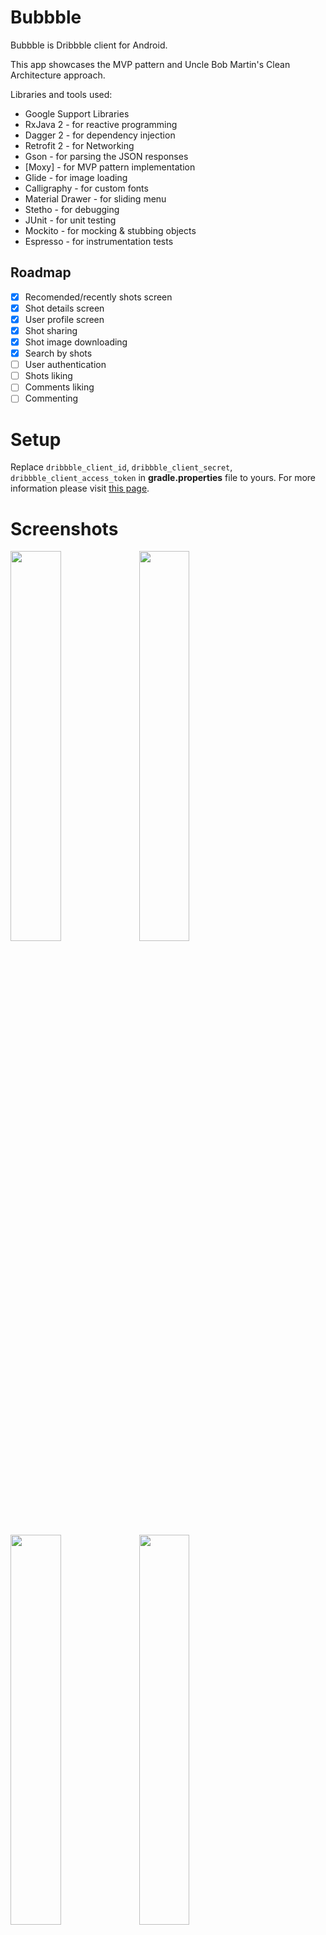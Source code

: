 # Bubbble

Bubbble is Dribbble client for Android.

This app showcases the MVP pattern and Uncle Bob Martin's Clean Architecture approach.

Libraries and tools used:

- Google Support Libraries
- RxJava 2 - for reactive programming
- Dagger 2 - for dependency injection
- Retrofit 2 - for Networking
- Gson - for parsing the JSON responses
- [Moxy] - for MVP pattern implementation
- Glide - for image loading
- Calligraphy - for custom fonts
- Material Drawer - for sliding menu
- Stetho - for debugging
- JUnit - for unit testing
- Mockito - for mocking & stubbing objects
- Espresso - for instrumentation tests

## Roadmap

- [x] Recomended/recently shots screen
- [x] Shot details screen
- [x] User profile screen
- [x] Shot sharing
- [x] Shot image downloading
- [x] Search by shots
- [ ] User authentication
- [ ] Shots liking
- [ ] Comments liking
- [ ] Commenting

# Setup

Replace `dribbble_client_id`, `dribbble_client_secret`, `dribbble_client_access_token` in **gradle.properties** file to yours.  For more information please visit [this page](http://developer.dribbble.com/).

# Screenshots

<img src="https://github.com/ImangazalievM/Bubbble/blob/master/art/screenshot_1.png" width="40%"> <img src="https://github.com/ImangazalievM/Bubbble/blob/master/art/screenshot_2.png" width="40%">

<img src="https://github.com/ImangazalievM/Bubbble/blob/master/art/screenshot_3.png" width="40%"> <img src="https://github.com/ImangazalievM/Bubbble/blob/master/art/screenshot_4.png" width="40%">
# License

```
The MIT License

Copyright (c) 2017 Mahach Imangazaliev

Permission is hereby granted, free of charge, to any person obtaining a copy of this software and associated documentation files (the "Software"), to deal in the Software without restriction, including without limitation the rights to use, copy, modify, merge, publish, distribute, sublicense, and/or sell copies of the Software, and to permit persons to whom the Software is furnished to do so, subject to the following conditions:

The above copyright notice and this permission notice shall be included in all copies or substantial portions of the Software.

THE SOFTWARE IS PROVIDED "AS IS", WITHOUT WARRANTY OF ANY KIND, EXPRESS OR IMPLIED, INCLUDING BUT NOT LIMITED TO THE WARRANTIES OF MERCHANTABILITY, FITNESS FOR A PARTICULAR PURPOSE AND NONINFRINGEMENT. IN NO EVENT SHALL THE AUTHORS OR COPYRIGHT HOLDERS BE LIABLE FOR ANY CLAIM, DAMAGES OR OTHER LIABILITY, WHETHER IN AN ACTION OF CONTRACT, TORT OR OTHERWISE, ARISING FROM, OUT OF OR IN CONNECTION WITH THE SOFTWARE OR THE USE OR OTHER DEALINGS IN THE SOFTWARE.
```